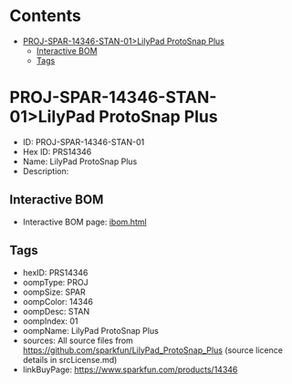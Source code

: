 



Contents
========

* [PROJ-SPAR-14346-STAN-01>LilyPad ProtoSnap Plus](#proj-spar-14346-stan-01lilypad-protosnap-plus)
	* [Interactive BOM](#interactive-bom)
	* [Tags](#tags)

# PROJ-SPAR-14346-STAN-01>LilyPad ProtoSnap Plus

- ID: PROJ-SPAR-14346-STAN-01
- Hex ID: PRS14346
- Name: LilyPad ProtoSnap Plus
- Description: 

## Interactive BOM

- Interactive BOM page: [ibom.html](kicad/bom/ibom.html)

## Tags

- hexID: PRS14346
- oompType: PROJ
- oompSize: SPAR
- oompColor: 14346
- oompDesc: STAN
- oompIndex: 01
- oompName: LilyPad ProtoSnap Plus
- sources: All source files from https://github.com/sparkfun/LilyPad_ProtoSnap_Plus (source licence details in srcLicense.md)
- linkBuyPage: https://www.sparkfun.com/products/14346

